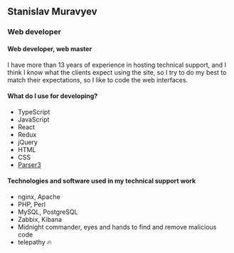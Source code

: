 ## Stanislav Muravyev
### Web developer

#### Web developer, web master

I have more than 13 years of experience in hosting technical support, and I think I know what the clients expect using the site, so I try to do my best to match their expectations, so I like to code the web interfaces. 

#### What do I use for developing?

- TypeScript
- JavaScript
- React
- Redux
- jQuery
- HTML
- CSS
- [Parser3](https://www.parser.ru)

#### Technologies and software used in my technical support work

- nginx, Apache
- PHP, Perl
- MySQL, PostgreSQL
- Zabbix, Kibana
- Midnight commander, eyes and hands to find and remove malicious code
- telepathy 🔥
